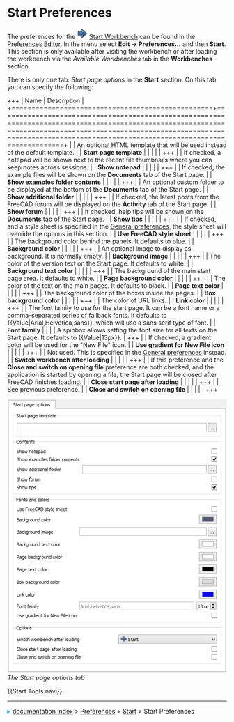 # Start Preferences
The preferences for the <img alt="" src=images/Workbench_Start.svg  style="width:24px;"> [Start Workbench](Start_Workbench.md) can be found in the [Preferences Editor](Preferences_Editor.md). In the menu select **Edit → Preferences...** and then **Start**. This section is only available after visiting the workbench or after loading the workbench via the *Available Workbenches* tab in the **Workbenches** section.

There is only one tab: *Start page options* in the **Start** section. On this tab you can specify the following:

+++
| Name                                             | Description                                                                                                                                                                                                                            |
+==================================================+========================================================================================================================================================================================================================================+
|                                   | An optional HTML template that will be used instead of the default template.                                                                                                                                                           |
| **Start page template**              |                                                                                                                                                                                                                                        |
|                                               |                                                                                                                                                                                                                                        |
+++
|                                   | If checked, a notepad will be shown next to the recent file thumbnails where you can keep notes across sessions.                                                                                                                       |
| **Show notepad**                     |                                                                                                                                                                                                                                        |
|                                               |                                                                                                                                                                                                                                        |
+++
|                                   | If checked, the example files will be shown on the **Documents** tab of the Start page.                                                                                                                         |
| **Show examples folder contents**    |                                                                                                                                                                                                                                        |
|                                               |                                                                                                                                                                                                                                        |
+++
|                                   | An optional custom folder to be displayed at the bottom of the **Documents** tab of the Start page.                                                                                                             |
| **Show additional folder**           |                                                                                                                                                                                                                                        |
|                                               |                                                                                                                                                                                                                                        |
+++
|                                   | If checked, the latest posts from the FreeCAD forum will be displayed on the **Activity** tab of the Start page.                                                                                                |
| **Show forum**                       |                                                                                                                                                                                                                                        |
|                                               |                                                                                                                                                                                                                                        |
+++
|                                   | If checked, help tips will be shown on the **Documents** tab of the Start page.                                                                                                                                 |
| **Show tips**                        |                                                                                                                                                                                                                                        |
|                                               |                                                                                                                                                                                                                                        |
+++
|                                   | If checked, and a style sheet is specified in the [General preferences](Preferences_Editor#General_2.md), the style sheet will override the options in this section.                                                           |
| **Use FreeCAD style sheet**          |                                                                                                                                                                                                                                        |
|                                               |                                                                                                                                                                                                                                        |
+++
|                                   | The background color behind the panels. It defaults to blue.                                                                                                                                                                           |
| **Background color**                 |                                                                                                                                                                                                                                        |
|                                               |                                                                                                                                                                                                                                        |
+++
|                                   | An optional image to display as background. It is normally empty.                                                                                                                                                                      |
| **Background image**                 |                                                                                                                                                                                                                                        |
|                                               |                                                                                                                                                                                                                                        |
+++
|                                   | The color of the version text on the Start page. It defaults to white.                                                                                                                                                                 |
| **Background text color**            |                                                                                                                                                                                                                                        |
|                                               |                                                                                                                                                                                                                                        |
+++
|                                   | The background of the main start page area. It defaults to white.                                                                                                                                                                      |
| **Page background color**            |                                                                                                                                                                                                                                        |
|                                               |                                                                                                                                                                                                                                        |
+++
|                                   | The color of the text on the main pages. It defaults to black.                                                                                                                                                                         |
| **Page text color**                  |                                                                                                                                                                                                                                        |
|                                               |                                                                                                                                                                                                                                        |
+++
|                                   | The background color of the boxes inside the pages.                                                                                                                                                                                    |
| **Box background color**             |                                                                                                                                                                                                                                        |
|                                               |                                                                                                                                                                                                                                        |
+++
|                                   | The color of URL links.                                                                                                                                                                                                                |
| **Link color**                       |                                                                                                                                                                                                                                        |
|                                               |                                                                                                                                                                                                                                        |
+++
|                                   | The font family to use for the start page. It can be a font name or a comma-separated series of fallback fonts. It defaults to {{Value|Arial,Helvetica,sans}}, which will use a sans serif type of font.                 |
| **Font family**                      |                                                                                                                                                                                                                                        |
|                                               | A spinbox allows setting the font size for all texts on the Start page. It defaults to {{Value|13px}}.                                                                                                                   |
+++
|                                   | If checked, a gradient color will be used for the \"New File\" icon.                                                                                                                                                                   |
| **Use gradient for New File icon**   |                                                                                                                                                                                                                                        |
|                                               |                                                                                                                                                                                                                                        |
+++
|                                   | Not used. This is specified in the [General preferences](Preferences_Editor#General_2.md) instead.                                                                                                                             |
| **Switch workbench after loading**   |                                                                                                                                                                                                                                        |
|                                               |                                                                                                                                                                                                                                        |
+++
|                                   | If this preference and the **Close and switch on opening file** preference are both checked, and the application is started by opening a file, the Start page will be closed after FreeCAD finishes loading. |
| **Close start page after loading**   |                                                                                                                                                                                                                                        |
|                                               |                                                                                                                                                                                                                                        |
+++
|                                   | See previous preference.                                                                                                                                                                                                               |
| **Close and switch on opening file** |                                                                                                                                                                                                                                        |
|                                               |                                                                                                                                                                                                                                        |
+++

![](images/Preferences_Start_Tab_Start_page_options.png ) 
*The Start page options tab*

 {{Start Tools navi}}



---
![](images/Right_arrow.png) [documentation index](../README.md) > [Preferences](Category_Preferences.md) > [Start](Start_Workbench.md) > Start Preferences
